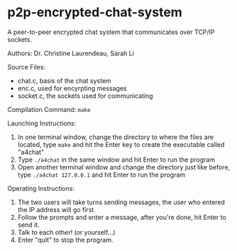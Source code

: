 # p2p-encrypted-chat-system
A peer-to-peer encrypted chat system that communicates over TCP/IP sockets.

Authors: Dr. Christine Laurendeau, Sarah Li

Source Files:
- chat.c, basis of the chat system
- enc.c, used for encyrpting messages
- socket.c, the sockets used for communicating

Compilation Command: `make`

Launching Instructions:
1. In one terminal window, change the directory to where the files are located, type `make` and hit the Enter key to create the executable called "a4chat"
2. Type `./a4chat` in the same window and hit Enter to run the program
3. Open another terminal window and change the directory just like before, type `./a4chat 127.0.0.1` and hit Enter to run the program

Operating Instructions:
1. The two users will take turns sending messages, the user who entered the IP address will go first.
2. Follow the prompts and enter a message, after you're done, hit Enter to send it.
3. Talk to each other! (or yourself...)
4. Enter "quit" to stop the program.
